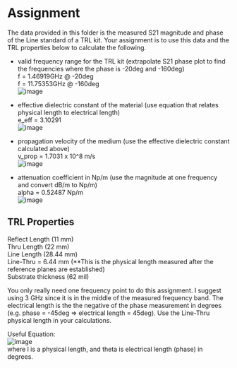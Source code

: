 # Assignment
The data provided in this folder is the measured S21 magnitude and phase of the Line standard of a TRL kit. Your assignment is to use this data and the TRL properties below to calculate the following.

* valid frequency range for the TRL kit (extrapolate S21 phase plot to find the frequencies where the phase is -20deg and -160deg) <br>
  f = 1.46919GHz  @ -20deg<br>
  f = 11.75353GHz @ -160deg<br>
![image](https://github.com/CourseReps/ECEN452-Spring2016/blob/master/Students/tim721w/Lab3/frequency_range.png)<br>

* effective dielectric constant of the material (use equation that relates physical length to electrical length)<br>
  e_eff = 3.10291<br>
![image](https://github.com/CourseReps/ECEN452-Spring2016/blob/master/Students/tim721w/Lab3/effective_dielectric_constant.png)<br>

* propagation velocity of the medium (use the effective dielectric constant calculated above)<br>
  v_prop = 1.7031 x 10^8 m/s<br>
![image](https://github.com/CourseReps/ECEN452-Spring2016/blob/master/Students/tim721w/Lab3/propagation_velocity.png)<br>

* attenuation coefficient in Np/m (use the magnitude at one frequency and convert dB/m to Np/m)<br>
  alpha = 0.52487 Np/m<br>
![image](https://github.com/CourseReps/ECEN452-Spring2016/blob/master/Students/tim721w/Lab3/attenuation_constant)<br>

## TRL Properties
Reflect Length (11 mm) <br>
Thru Length (22 mm) <br>
Line Length (28.44  mm) <br>
Line-Thru = 6.44 mm (**This is the physical length measured after the reference planes are established) <br>
Substrate thickness (62 mil) <br>

You only really need one frequency point to do this assignment. I suggest using 3 GHz since it is in the middle of the measured frequency band. The electrical length is the the negative of the phase measurement in degrees (e.g. phase = -45deg => electrical length = 45deg). Use the Line-Thru physical length in your calculations. 

Useful Equation: <br>
![image](https://github.com/CourseReps/ECEN452-Spring2016/blob/master/Labs/Lab3/Equation.png) <br>
where l is a physical length, and theta is electrical length (phase) in degrees.
